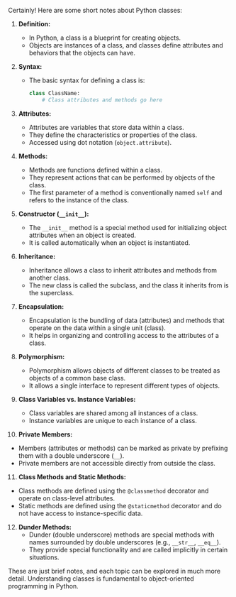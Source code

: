 Certainly! Here are some short notes about Python classes:

1. **Definition:**
   - In Python, a class is a blueprint for creating objects.
   - Objects are instances of a class, and classes define attributes and behaviors that the objects can have.

2. **Syntax:**
   - The basic syntax for defining a class is:
     ```python
     class ClassName:
         # Class attributes and methods go here
     ```

3. **Attributes:**
   - Attributes are variables that store data within a class.
   - They define the characteristics or properties of the class.
   - Accessed using dot notation (`object.attribute`).

4. **Methods:**
   - Methods are functions defined within a class.
   - They represent actions that can be performed by objects of the class.
   - The first parameter of a method is conventionally named `self` and refers to the instance of the class.

5. **Constructor (`__init__`):**
   - The `__init__` method is a special method used for initializing object attributes when an object is created.
   - It is called automatically when an object is instantiated.

6. **Inheritance:**
   - Inheritance allows a class to inherit attributes and methods from another class.
   - The new class is called the subclass, and the class it inherits from is the superclass.

7. **Encapsulation:**
   - Encapsulation is the bundling of data (attributes) and methods that operate on the data within a single unit (class).
   - It helps in organizing and controlling access to the attributes of a class.

8. **Polymorphism:**
   - Polymorphism allows objects of different classes to be treated as objects of a common base class.
   - It allows a single interface to represent different types of objects.

9. **Class Variables vs. Instance Variables:**
   - Class variables are shared among all instances of a class.
   - Instance variables are unique to each instance of a class.

10. **Private Members:**
   - Members (attributes or methods) can be marked as private by prefixing them with a double underscore (`__`).
   - Private members are not accessible directly from outside the class.

11. **Class Methods and Static Methods:**
   - Class methods are defined using the `@classmethod` decorator and operate on class-level attributes.
   - Static methods are defined using the `@staticmethod` decorator and do not have access to instance-specific data.

12. **Dunder Methods:**
    - Dunder (double underscore) methods are special methods with names surrounded by double underscores (e.g., `__str__`, `__eq__`).
    - They provide special functionality and are called implicitly in certain situations.

These are just brief notes, and each topic can be explored in much more detail. Understanding classes is fundamental to object-oriented programming in Python.
